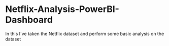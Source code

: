 # Netflix-Analysis-PowerBI-Dashboard
In this I've taken the Netflix dataset and perform some basic analysis on the dataset 
